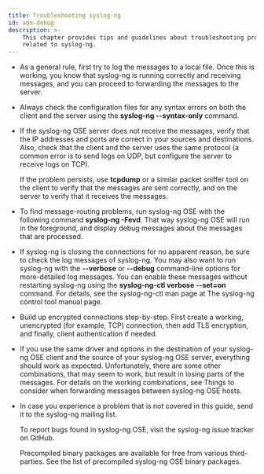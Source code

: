 ```yaml
---
title: Troubleshooting syslog-ng
id: adm-debug
description: >-
    This chapter provides tips and guidelines about troubleshooting problems
    related to syslog-ng.
---
```


- As a general rule, first try to log the messages to a local file.
    Once this is working, you know that syslog-ng is running correctly
    and receiving messages, and you can proceed to forwarding the
    messages to the server.

- Always check the configuration files for any syntax errors on both
    the client and the server using the **syslog-ng \--syntax-only**
    command.

- If the syslog-ng OSE server does not receive the messages, verify
    that the IP addresses and ports are correct in your sources and
    destinations. Also, check that the client and the server uses the
    same protocol (a common error is to send logs on UDP, but configure
    the server to receive logs on TCP).

    If the problem persists, use **tcpdump** or a similar packet sniffer
    tool on the client to verify that the messages are sent correctly,
    and on the server to verify that it receives the messages.

- To find message-routing problems, run syslog-ng OSE with the
    following command **syslog-ng -Fevd**. That way syslog-ng OSE will
    run in the foreground, and display debug messages about the messages
    that are processed.

- If syslog-ng is closing the connections for no apparent reason, be
    sure to check the log messages of syslog-ng. You may also want to
    run syslog-ng with the **\--verbose** or **\--debug** command-line
    options for more-detailed log messages. You can enable these
    messages without restarting syslog-ng using the **syslog-ng-ctl
    verbose \--set=on** command. For details, see the syslog-ng-ctl man
    page at The syslog-ng control tool manual page.

- Build up encrypted connections step-by-step. First create a working,
    unencrypted (for example, TCP) connection, then add TLS encryption,
    and finally, client authentication if needed.

- If you use the same driver and options in the destination of your
    syslog-ng OSE client and the source of your syslog-ng OSE server,
    everything should work as expected. Unfortunately, there are some
    other combinations, that may seem to work, but result in losing
    parts of the messages. For details on the working combinations, see
    Things to consider when forwarding messages between syslog-ng OSE hosts.

- In case you experience a problem that is not covered in this guide,
    send it to the syslog-ng mailing list.

    To report bugs found in syslog-ng OSE, visit the syslog-ng issue tracker on GitHub.

    Precompiled binary packages are available for free from various
    third-parties. See the list of precompiled syslog-ng OSE binary packages.
